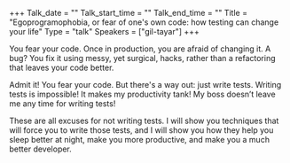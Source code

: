+++
Talk_date = ""
Talk_start_time = ""
Talk_end_time = ""
Title = "Egoprogramophobia, or fear of one's own code: how testing can change your life"
Type = "talk"
Speakers = ["gil-tayar"]
+++

You fear your code. Once in production, you are afraid of changing it. A bug? You fix it using messy, yet surgical, hacks, rather than a refactoring that leaves your code better.

Admit it! You fear your code. But there's a way out: just write tests. Writing tests is impossible! It makes my productivity tank! My boss doesn’t leave me any time for writing tests!

These are all excuses for not writing tests. I will show you techniques that will force you to write those tests, and I will show you how they help you sleep better at night, make you more productive, and make you a much better developer.
